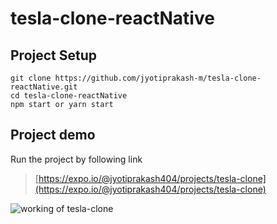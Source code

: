 # tesla-clone-reactNative

## Project Setup

```
git clone https://github.com/jyotiprakash-m/tesla-clone-reactNative.git 
cd tesla-clone-reactNative 
npm start or yarn start
```

## Project demo

Run the project by following link

> [https://expo.io/@jyotiprakash404/projects/tesla-clone](https://expo.io/@jyotiprakash404/projects/tesla-clone)

<img src="./assets/working.gif" alt="working of tesla-clone"/>
